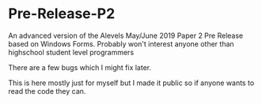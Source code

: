 # Pre-Release-P2
An advanced version of the Alevels May/June 2019 Paper 2 Pre Release based on Windows Forms.
Probably won't interest anyone other than highschool student level programmers

There are a few bugs which I might fix later. 

This is here mostly just for myself but I made it public so if anyone wants to read the code they can.


